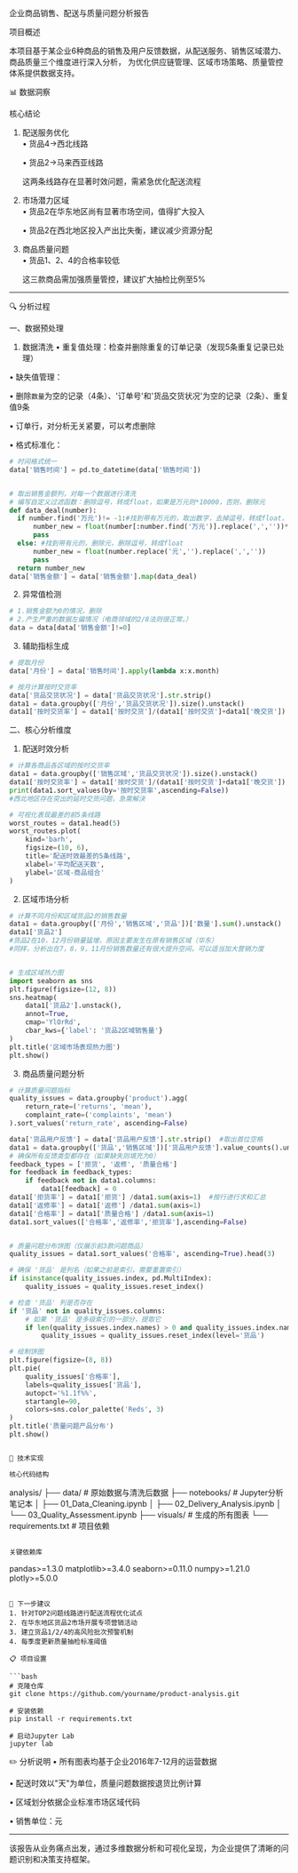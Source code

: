 企业商品销售、配送与质量问题分析报告

项目概述

本项目基于某企业6种商品的销售及用户反馈数据，从配送服务、销售区域潜力、商品质量三个维度进行深入分析，
为优化供应链管理、区域市场策略、质量管控体系提供数据支持。

📊 数据洞察

核心结论
1. 配送服务优化  
   • 货品4→西北线路  

   • 货品2→马来西亚线路

   这两条线路存在显著时效问题，需紧急优化配送流程

2. 市场潜力区域  
   • 货品2在华东地区尚有显著市场空间，值得扩大投入  
 
   • 货品2在西北地区投入产出比失衡，建议减少资源分配

3. 商品质量问题  
   • 货品1、2、4的合格率较低  

   这三款商品需加强质量管控，建议扩大抽检比例至5%

---

🔍 分析过程

一、数据预处理

1. 数据清洗
• 重复值处理：检查并删除重复的订单记录（发现5条重复记录已处理）

• 缺失值管理：

  • 删除`数量`为空的记录（4条）、'订单号'和'货品交货状况'为空的记录（2条）、重复值9条
  
  • 订单行，对分析无关紧要，可以考虑删除

• 格式标准化：

  ```python
  # 时间格式统一
  data['销售时间'] = pd.to_datetime(data['销售时间'])

  
  # 取出销售金额列，对每一个数据进行清洗
  # 编写自定义过滤函数：删除逗号，转成float，如果是万元则*10000，否则，删除元
  def data_deal(number):
    if number.find('万元')!= -1:#找到带有万元的，取出数字，去掉逗号，转成float，*10000
        number_new = float(number[:number.find('万元')].replace(',',''))*10000
        pass
    else: #找到带有元的，删除元，删除逗号，转成float
        number_new = float(number.replace('元','').replace(',',''))
        pass
    return number_new
data['销售金额'] = data['销售金额'].map(data_deal)
  ```

2. 异常值检测
```python
# 1.销售金额为0的情况，删除
# 2.产生严重的数据左偏情况（电商领域的2/8法则很正常。）
data = data[data['销售金额']!=0]
```

3. 辅助指标生成
  ```python
  # 提取月份
  data['月份'] = data['销售时间'].apply(lambda x:x.month)
  
  # 按月计算按时交货率
  data['货品交货状况'] = data['货品交货状况'].str.strip()
  data1 = data.groupby(['月份','货品交货状况']).size().unstack()
  data1['按时交货率'] = data1['按时交货']/(data1['按时交货']+data1['晚交货'])
  ```

二、核心分析维度

1. 配送时效分析
```python
# 计算各商品各区域的按时交货率
data1 = data.groupby(['销售区域','货品交货状况']).size().unstack()
data1['按时交货率'] = data1['按时交货']/(data1['按时交货']+data1['晚交货'])
print(data1.sort_values(by='按时交货率',ascending=False))
#西北地区存在突出的延时交货问题，急需解決

# 可视化表现最差的前5条线路
worst_routes = data1.head(5)
worst_routes.plot(
    kind='barh', 
    figsize=(10, 6), 
    title='配送时效最差的5条线路',
    xlabel='平均配送天数',
    ylabel='区域-商品组合'
)
```

2. 区域市场分析
```python
# 计算不同月份和区域货品2的销售数量
data1 = data.groupby(['月份','销售区域','货品'])['数量'].sum().unstack()
data1['货品2']
#货品2在10，12月份销量猛增，原因主要发生在原有销售区域（华东）
#同样，分析出在7，8，9，11月份销售数量还有很大提升空间，可以适当加大营销力度


# 生成区域热力图
import seaborn as sns
plt.figure(figsize=(12, 8))
sns.heatmap(
    data1['货品2'].unstack(),
    annot=True, 
    cmap='YlOrRd',
    cbar_kws={'label': '货品2区域销售量'}
)
plt.title('区域市场表现热力图')
plt.show()
```

3. 商品质量问题分析
```python
# 计算质量问题指标
quality_issues = data.groupby('product').agg(
    return_rate=('returns', 'mean'),
    complaint_rate=('complaints', 'mean')
).sort_values('return_rate', ascending=False)

data['货品用户反馈'] = data['货品用户反馈'].str.strip()  #取出首位空格
data1 = data.groupby(['货品','销售区域'])['货品用户反馈'].value_counts().unstack()
# 确保所有反馈类型都存在（如果缺失则填充为0）
feedback_types = ['拒货', '返修', '质量合格']
for feedback in feedback_types:
    if feedback not in data1.columns:
        data1[feedback] = 0
data1['拒货率'] = data1['拒货'] /data1.sum(axis=1)  #按行进行求和汇总
data1['返修率'] = data1['返修'] /data1.sum(axis=1)
data1['合格率'] = data1['质量合格'] /data1.sum(axis=1)
data1.sort_values(['合格率','返修率','拒货率'],ascending=False)


# 质量问题分布饼图（仅展示前3款问题商品）
quality_issues = data1.sort_values('合格率', ascending=True).head(3)

# 确保 '货品' 是列名（如果之前是索引，需要重置索引）
if isinstance(quality_issues.index, pd.MultiIndex):
    quality_issues = quality_issues.reset_index()

# 检查 '货品' 列是否存在
if '货品' not in quality_issues.columns:
    # 如果 '货品' 是多级索引的一部分，提取它
    if len(quality_issues.index.names) > 0 and quality_issues.index.names[0] == '货品':
        quality_issues = quality_issues.reset_index(level='货品')

# 绘制饼图
plt.figure(figsize=(8, 8))
plt.pie(
    quality_issues['合格率'], 
    labels=quality_issues['货品'],
    autopct='%1.1f%%',
    startangle=90,
    colors=sns.color_palette('Reds', 3)
)
plt.title('质量问题产品分布')
plt.show()


🔧 技术实现

核心代码结构
```
analysis/
├── data/          # 原始数据与清洗后数据
├── notebooks/     # Jupyter分析笔记本
│   ├── 01_Data_Cleaning.ipynb
│   ├── 02_Delivery_Analysis.ipynb
│   └── 03_Quality_Assessment.ipynb
├── visuals/       # 生成的所有图表
└── requirements.txt   # 项目依赖
```

关键依赖库
```
pandas>=1.3.0
matplotlib>=3.4.0
seaborn>=0.11.0
numpy>=1.21.0
plotly>=5.0.0
```

📌 下一步建议
1. 针对TOP2问题线路进行配送流程优化试点
2. 在华东地区货品2市场开展专项营销活动
3. 建立货品1/2/4的高风险批次预警机制
4. 每季度更新质量抽检标准阈值

📋 项目设置

```bash
# 克隆仓库
git clone https://github.com/yourname/product-analysis.git

# 安装依赖
pip install -r requirements.txt

# 启动Jupyter Lab
jupyter lab
```


✏️ 分析说明
• 所有图表均基于企业2016年7-12月的运营数据

• 配送时效以"天"为单位，质量问题数据按退货比例计算

• 区域划分依据企业标准市场区域代码

• 销售单位：元


---

该报告从业务痛点出发，通过多维数据分析和可视化呈现，为企业提供了清晰的问题识别和决策支持框架。
